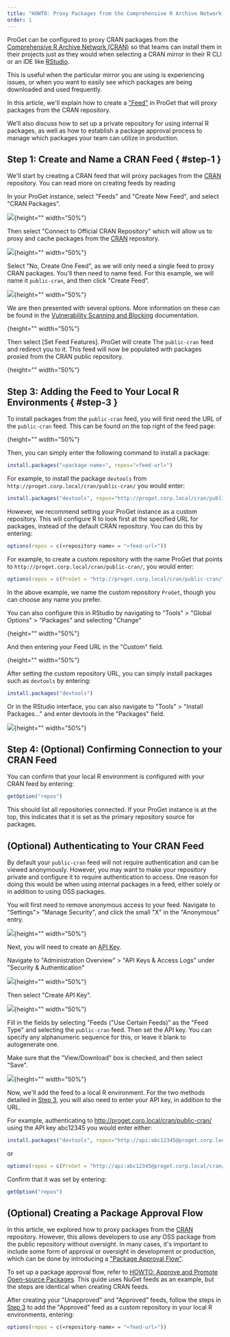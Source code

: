 ```yaml
---
title: "HOWTO: Proxy Packages from the Comprehensive R Archive Network (CRAN)"
order: 1
---
```


ProGet can be configured to proxy CRAN packages from the [Comprehensive R Archive Network (CRAN)](https://cran.r-project.org/web/packages/available_packages_by_name.html) so that teams can install them in their projects just as they would when selecting a CRAN mirror in their R CLI or an IDE like [RStudio](https://posit.co/downloads/). 

This is useful when the particular mirror you are using is experiencing issues, or when you want to easily see which packages are being downloaded and used frequently.

In this article, we'll explain how to create a ["Feed"](/docs/proget/feeds/feed-overview) in ProGet that will proxy packages from the CRAN repository. 

We’ll also discuss how to set up a private repository for using internal R packages, as well as how to establish a package approval process to manage which packages your team can utilize in production.

## Step 1: Create and Name a CRAN Feed { #step-1 }

We'll start by creating a CRAN feed that will proxy packages from the [CRAN](https://cran.r-project.org/web/packages/available_packages_by_name.html) repository. You can read more on creating feeds by reading 

In your ProGet instance, select "Feeds" and "Create New Feed", and select "CRAN Packages".

![](/resources/docs/proget-cran-newfeed.png){height="" width="50%"}

Then select "Connect to Official CRAN Repository" which will allow us to proxy and cache packages from the [CRAN](https://cran.r-project.org/web/packages/available_packages_by_name.html) repository.

![](/resources/docs/proget-cran-connector.png){height="" width="50%"}

Select "No, Create One Feed", as we will only need a single feed to proxy CRAN packages. You'll then need to name feed. For this example, we will name it `public-cran`, and then click "Create Feed".

![](/resources/docs/proget-cran-publicfeed.png){height="" width="50%"}

We are then presented with several options. More information on these can be found in the [Vulnerability Scanning and Blocking](/docs/proget/sca/vulnerabilities) documentation.

![](){height="" width="50%"}

Then select [Set Feed Features]. ProGet will create The `public-cran` feed and redirect you to it. This feed will now be populated with packages proxied from the CRAN public repository.

![](){height="" width="50%"}

## Step 3: Adding the Feed to Your Local R Environments { #step-3 }

To install packages from the `public-cran` feed, you will first need the URL of the `public-cran` feed. This can be found on the top right of the feed page:

![](){height="" width="50%"}

Then, you can simply enter the following command to install a package:

```r
install.packages("«package-name»", repos="«feed-url»")
```

For example, to install the package `devtools` from `http://proget.corp.local/cran/public-cran/` you would enter:

```r
install.packages("devtools", repos="http://proget.corp.local/cran/public-cran/")
```

However, we recommend setting your ProGet instance as a custom repository. This will configure R to look first at the specified URL for packages, instead of the default CRAN repository. You can do this by entering:

```r
options(repos = c(«repository-name» = "«feed-url»"))
```

For example, to create a custom repository with the name ProGet that points to `http://proget.corp.local/cran/public-cran/`, you would enter: 

```r
options(repos = c(ProGet = "http://proget.corp.local/cran/public-cran/"))
```

In the above example, we name the custom repository `ProGet`, though you can choose any name you prefer.

You can also configure this in RStudio by navigating to "Tools" > "Global Options" > "Packages" and selecting "Change"

![](){height="" width="50%"}

And then entering your Feed URL in the "Custom" field.

![](){height="" width="50%"}

After setting the custom repository URL, you can simply install packages such as `devtools` by entering:

```r
install.packages("devtools")
```

Or in the RStudio interface, you can also navigate to "Tools" > "Install Packages..." and enter devtools in the "Packages" field.

![](/resources/docs/rstudio-install-devtools.png){height="" width="50%"}

## Step 4: (Optional) Confirming Connection to your CRAN Feed

You can confirm that your local R environment is configured with your CRAN feed by entering:

```r
getOption("repos")
```

This should list all repositories connected. If your ProGet instance is at the top, this indicates that it is set as the primary repository source for packages.

## (Optional) Authenticating to Your CRAN Feed

By default your `public-cran` feed will not require authentication and can be viewed anonymously. However, you may want to make your repository private and configure it to require authentication to access. One reason for doing this would be when using internal packages in a feed, either solely or in addition to using OSS packages. 

You will first need to remove anonymous access to your feed. Navigate to "Settings"> "Manage Security", and click the small "X" in the "Anonymous" entry. 

![](/resources/docs/proget-CRAN-permissions-remove.png){height="" width="50%"}

Next, you will need to create an [API Key](/docs/proget/reference-api/proget-apikeys). 

Navigate to "Administration Overview" > "API Keys & Access Logs" under "Security & Authentication"

![](/resources/docs/proget-admin-apikeys.png){height="" width="50%"}

Then select "Create API Key".

![](/resources/docs/proget-apikey-new.png){height="" width="50%"}

Fill in the fields by selecting "Feeds ("Use Certain Feeds)" as the "Feed Type" and selecting the `public-cran` feed. Then set the API key. You can specify any alphanumeric sequence for this, or leave it blank to autogenerate one.

Make sure that the "View/Download" box is checked, and then select "Save".

![](/resources/docs/proget-CRAN-apikey-3.png){height="" width="50%"}

Now, we'll add the feed to a local R environment. For the two methods detailed in [Step 3](#step-3), you will also need to enter your API key, in addition to the URL.

For example, authenticating to http://proget.corp.local/cran/public-cran/ using the API key abc12345 you would enter either:

```r
install.packages("devtools", repos="http://api:abc12345@proget.corp.local/cran/public-cran/")
```

or

```r
options(repos = c(ProGet = "http://api:abc12345@proget.corp.local/cran/public-cran/"))
```

Confirm that it was set by entering:

```r
getOption("repos")
```

## (Optional) Creating a Package Approval Flow

In this article, we explored how to proxy packages from the [CRAN](https://cran.r-project.org/web/packages/available_packages_by_name.html) repository. However, this allows developers to use any OSS package from the public repository without oversight. In many cases, it's important to include some form of approval or oversight in development or production, which can be done by introducing a ["Package Approval Flow"](/docs/proget/packages/package-promotion).

To set up a package approval flow, refer to [HOWTO: Approve and Promote Open-source Packages](/docs/proget/packages/package-promotion/proget-howto-promote-packages). This guide uses NuGet feeds as an example, but the steps are identical when creating CRAN feeds.

After creating your "Unapproved" and "Approved" feeds, follow the steps in [Step 3](#step-3) to add the "Approved" feed as a custom repository in your local R environments, entering:

```r
options(repos = c(«repository-name» = "«feed-url»"))
```
